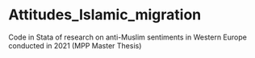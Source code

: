 # Attitudes_Islamic_migration
Code in Stata of research on anti-Muslim sentiments in Western Europe conducted in 2021 (MPP Master Thesis)
